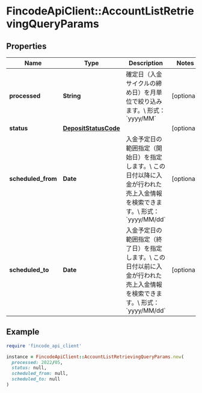 # FincodeApiClient::AccountListRetrievingQueryParams

## Properties

| Name | Type | Description | Notes |
| ---- | ---- | ----------- | ----- |
| **processed** | **String** | 確定日（入金サイクルの締め日）を月単位で絞り込みます。\\ 形式： &#x60;yyyy/MM&#x60;  | [optional] |
| **status** | [**DepositStatusCode**](DepositStatusCode.md) |  | [optional] |
| **scheduled_from** | **Date** | 入金予定日の範囲指定（開始日）を指定します。\\ この日付以降に入金が行われた売上入金情報を検索できます。\\ 形式： &#x60;yyyy/MM/dd&#x60;  | [optional] |
| **scheduled_to** | **Date** | 入金予定日の範囲指定（終了日）を指定します。\\ この日付以前に入金が行われた売上入金情報を検索できます。\\ 形式： &#x60;yyyy/MM/dd&#x60;  | [optional] |

## Example

```ruby
require 'fincode_api_client'

instance = FincodeApiClient::AccountListRetrievingQueryParams.new(
  processed: 2022/05,
  status: null,
  scheduled_from: null,
  scheduled_to: null
)
```

